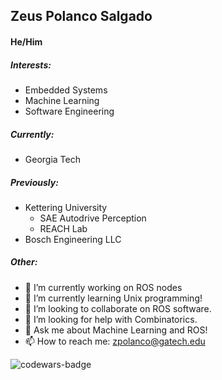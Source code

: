 ## Zeus Polanco Salgado
#### He/Him

##### Interests:
- Embedded Systems
- Machine Learning
- Software Engineering

##### Currently:
- Georgia Tech

##### Previously:
- Kettering University
  - SAE Autodrive Perception
  - REACH Lab
- Bosch Engineering LLC

##### Other:
- 🔭 I’m currently working on ROS nodes
- 🌱 I’m currently learning Unix programming!
- 👯 I’m looking to collaborate on ROS software.
- 🤔 I’m looking for help with Combinatorics.
- 💬 Ask me about Machine Learning and ROS!
- 📫 How to reach me: zpolanco@gatech.edu

![codewars-badge](https://www.codewars.com/users/surety_/badges/large)
